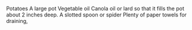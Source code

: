Potatoes
A large pot 
Vegetable oil
Canola oil or lard so that it fills the pot about 2 inches deep.
A slotted spoon or spider
Plenty of paper towels for draining,